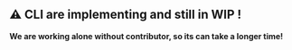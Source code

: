 ## ⚠️ CLI are implementing and still in WIP ! 
**We are working alone without contributor, so its can take a longer time!**
